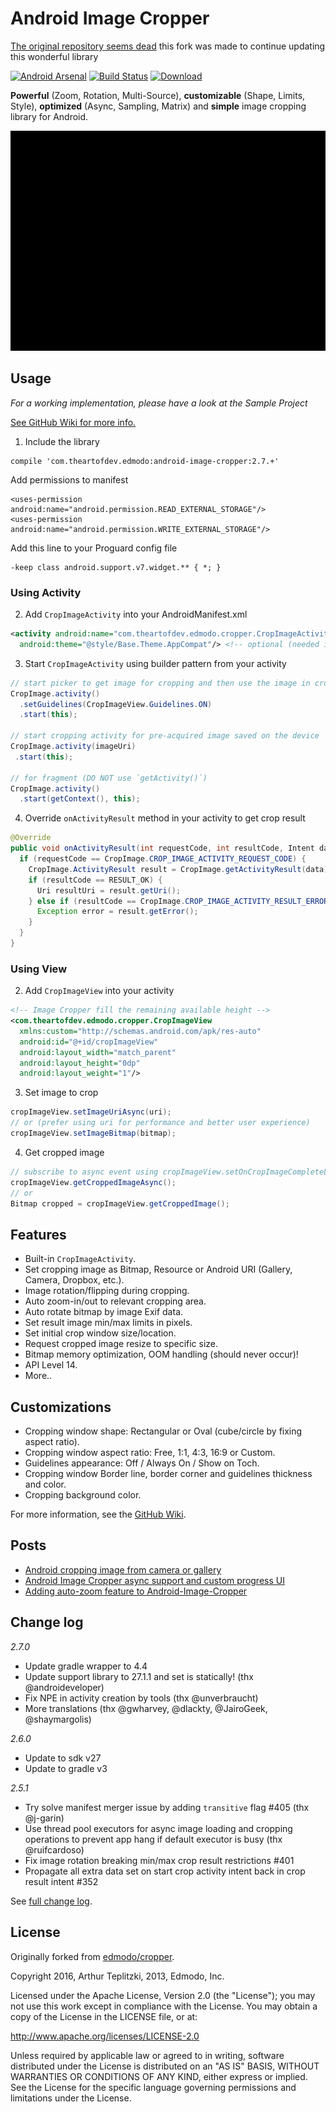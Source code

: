 Android Image Cropper
=======
[The original repository seems dead](https://github.com/ArthurHub/Android-Image-Cropper) this fork was made to continue updating this wonderful library


[![Android Arsenal](https://img.shields.io/badge/Android%20Arsenal-Android--Image--Cropper-green.svg?style=true)](https://android-arsenal.com/details/1/3487)
[![Build Status](https://travis-ci.org/ArthurHub/Android-Image-Cropper.svg?branch=master)](https://travis-ci.org/ArthurHub/Android-Image-Cropper)
[ ![Download](https://api.bintray.com/packages/arthurhub/maven/Android-Image-Cropper/images/download.svg) ](https://bintray.com/arthurhub/maven/Android-Image-Cropper/_latestVersion)


**Powerful** (Zoom, Rotation, Multi-Source), **customizable** (Shape, Limits, Style), **optimized** (Async, Sampling, Matrix) and **simple** image cropping library for Android.

![Crop](https://github.com/ArthurHub/Android-Image-Cropper/blob/master/art/demo.gif?raw=true)

## Usage
*For a working implementation, please have a look at the Sample Project*

[See GitHub Wiki for more info.](https://github.com/ArthurHub/Android-Image-Cropper/wiki)

1. Include the library

 ```
 compile 'com.theartofdev.edmodo:android-image-cropper:2.7.+'
 ```

Add permissions to manifest

 ```
 <uses-permission android:name="android.permission.READ_EXTERNAL_STORAGE"/>
 <uses-permission android:name="android.permission.WRITE_EXTERNAL_STORAGE"/>
 ```
Add this line to your Proguard config file

```
-keep class android.support.v7.widget.** { *; }
```
### Using Activity

2. Add `CropImageActivity` into your AndroidManifest.xml
 ```xml
 <activity android:name="com.theartofdev.edmodo.cropper.CropImageActivity"
   android:theme="@style/Base.Theme.AppCompat"/> <!-- optional (needed if default theme has no action bar) -->
 ```

3. Start `CropImageActivity` using builder pattern from your activity
 ```java
 // start picker to get image for cropping and then use the image in cropping activity
 CropImage.activity()
   .setGuidelines(CropImageView.Guidelines.ON)
   .start(this);

 // start cropping activity for pre-acquired image saved on the device
 CropImage.activity(imageUri)
  .start(this);

 // for fragment (DO NOT use `getActivity()`)
 CropImage.activity()
   .start(getContext(), this);
 ```

4. Override `onActivityResult` method in your activity to get crop result
 ```java
 @Override
 public void onActivityResult(int requestCode, int resultCode, Intent data) {
   if (requestCode == CropImage.CROP_IMAGE_ACTIVITY_REQUEST_CODE) {
     CropImage.ActivityResult result = CropImage.getActivityResult(data);
     if (resultCode == RESULT_OK) {
       Uri resultUri = result.getUri();
     } else if (resultCode == CropImage.CROP_IMAGE_ACTIVITY_RESULT_ERROR_CODE) {
       Exception error = result.getError();
     }
   }
 }
 ```

### Using View
2. Add `CropImageView` into your activity
 ```xml
 <!-- Image Cropper fill the remaining available height -->
 <com.theartofdev.edmodo.cropper.CropImageView
   xmlns:custom="http://schemas.android.com/apk/res-auto"
   android:id="@+id/cropImageView"
   android:layout_width="match_parent"
   android:layout_height="0dp"
   android:layout_weight="1"/>
 ```

3. Set image to crop
 ```java
 cropImageView.setImageUriAsync(uri);
 // or (prefer using uri for performance and better user experience)
 cropImageView.setImageBitmap(bitmap);
 ```

4. Get cropped image
 ```java
 // subscribe to async event using cropImageView.setOnCropImageCompleteListener(listener)
 cropImageView.getCroppedImageAsync();
 // or
 Bitmap cropped = cropImageView.getCroppedImage();
 ```

## Features
- Built-in `CropImageActivity`.
- Set cropping image as Bitmap, Resource or Android URI (Gallery, Camera, Dropbox, etc.).
- Image rotation/flipping during cropping.
- Auto zoom-in/out to relevant cropping area.
- Auto rotate bitmap by image Exif data.
- Set result image min/max limits in pixels.
- Set initial crop window size/location.
- Request cropped image resize to specific size.
- Bitmap memory optimization, OOM handling (should never occur)!
- API Level 14.
- More..
 
## Customizations
- Cropping window shape: Rectangular or Oval (cube/circle by fixing aspect ratio).
- Cropping window aspect ratio: Free, 1:1, 4:3, 16:9 or Custom.
- Guidelines appearance: Off / Always On / Show on Toch.
- Cropping window Border line, border corner and guidelines thickness and color.
- Cropping background color.

For more information, see the [GitHub Wiki](https://github.com/ArthurHub/Android-Image-Cropper/wiki). 

## Posts
 - [Android cropping image from camera or gallery](http://theartofdev.com/2015/02/15/android-cropping-image-from-camera-or-gallery/)
 - [Android Image Cropper async support and custom progress UI](http://theartofdev.com/2016/01/15/android-image-cropper-async-support-and-custom-progress-ui/)
 - [Adding auto-zoom feature to Android-Image-Cropper](https://theartofdev.com/2016/04/25/adding-auto-zoom-feature-to-android-image-cropper/)

## Change log
*2.7.0*
- Update gradle wrapper to 4.4
- Update support library to 27.1.1 and set is statically! (thx @androideveloper)
- Fix NPE in activity creation by tools (thx @unverbraucht)
- More translations (thx @gwharvey, @dlackty, @JairoGeek, @shaymargolis)

*2.6.0*
- Update to sdk v27
- Update to gradle v3

*2.5.1*
- Try solve manifest merger issue by adding `transitive` flag #405 (thx @j-garin)
- Use thread pool executors for async image loading and cropping operations to prevent app hang if default executor is busy (thx @ruifcardoso)
- Fix image rotation breaking min/max crop result restrictions #401
- Propagate all extra data set on start crop activity intent back in crop result intent #352

See [full change log](https://github.com/ArthurHub/Android-Image-Cropper/wiki/Change-Log).

## License
Originally forked from [edmodo/cropper](https://github.com/edmodo/cropper).

Copyright 2016, Arthur Teplitzki, 2013, Edmodo, Inc.

Licensed under the Apache License, Version 2.0 (the "License"); you may not use this work except in compliance with the   License.
You may obtain a copy of the License in the LICENSE file, or at:

  http://www.apache.org/licenses/LICENSE-2.0

Unless required by applicable law or agreed to in writing, software distributed under the License is distributed on an "AS   IS" BASIS, WITHOUT WARRANTIES OR CONDITIONS OF ANY KIND, either express or implied. See the License for the specific language governing permissions and limitations under the License.
